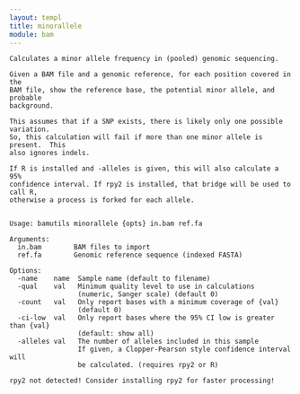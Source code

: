 ```yaml
---
layout: templ
title: minorallele
module: bam
---
```

    
    Calculates a minor allele frequency in (pooled) genomic sequencing.
    
    Given a BAM file and a genomic reference, for each position covered in the
    BAM file, show the reference base, the potential minor allele, and probable
    background.
    
    This assumes that if a SNP exists, there is likely only one possible variation.
    So, this calculation will fail if more than one minor allele is present.  This
    also ignores indels.
    
    If R is installed and -alleles is given, this will also calculate a 95%
    confidence interval. If rpy2 is installed, that bridge will be used to call R,
    otherwise a process is forked for each allele.
    
    
    Usage: bamutils minorallele {opts} in.bam ref.fa
    
    Arguments:
      in.bam        BAM files to import
      ref.fa        Genomic reference sequence (indexed FASTA)
    
    Options:
      -name    name  Sample name (default to filename)
      -qual    val   Minimum quality level to use in calculations
                     (numeric, Sanger scale) (default 0)
      -count   val   Only report bases with a minimum coverage of {val}
                     (default 0)
      -ci-low  val   Only report bases where the 95% CI low is greater than {val}
                     (default: show all)
      -alleles val   The number of alleles included in this sample
                     If given, a Clopper-Pearson style confidence interval will
                     be calculated. (requires rpy2 or R)
    
    rpy2 not detected! Consider installing rpy2 for faster processing!
    
